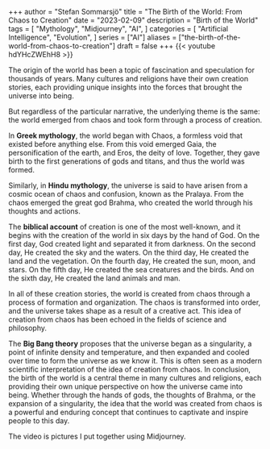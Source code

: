 +++
author = "Stefan Sommarsjö"
title = "The Birth of the World: From Chaos to Creation"
date = "2023-02-09"
description = "Birth of the World"
tags = [
    "Mythology",
	"Midjourney",
	"AI",
]
categories = [
    "Artificial Intelligence",
    "Evolution",
]
series = ["AI"]
aliases = ["the-birth-of-the-world-from-chaos-to-creation"]
draft = false
+++
{{< youtube hdYHcZWEhH8 >}}

The origin of the world has been a topic of fascination and speculation for thousands of years. Many cultures and religions have their own creation stories, each providing unique insights into the forces that brought the universe into being. 

But regardless of the particular narrative, the underlying theme is the same: the world emerged from chaos and took form through a process of creation.
<!--more-->
In **Greek mythology**, the world began with Chaos, a formless void that existed before anything else. From this void emerged Gaia, the personification of the earth, and Eros, the deity of love. 
Together, they gave birth to the first generations of gods and titans, and thus the world was formed.

Similarly, in **Hindu mythology**, the universe is said to have arisen from a cosmic ocean of chaos and confusion, known as the Pralaya. From the chaos emerged the great god Brahma, who created the world through his thoughts and actions.

The **biblical account** of creation is one of the most well-known, and it begins with the creation of the world in six days by the hand of God. On the first day, God created light and separated it from darkness. 
On the second day, He created the sky and the waters. On the third day, He created the land and the vegetation. On the fourth day, He created the sun, moon, and stars. On the fifth day, He created the sea creatures and the birds. 
And on the sixth day, He created the land animals and man.

In all of these creation stories, the world is created from chaos through a process of formation and organization. The chaos is transformed into order, and the universe takes shape as a result of a creative act.
This idea of creation from chaos has been echoed in the fields of science and philosophy. 

The **Big Bang theory** proposes that the universe began as a singularity, a point of infinite density and temperature, and then expanded and cooled over time to form the universe as we know it. This is often seen as a modern scientific interpretation of the idea of creation from chaos.
In conclusion, the birth of the world is a central theme in many cultures and religions, each providing their own unique perspective on how the universe came into being. Whether through the hands of gods, the thoughts of Brahma, or the expansion of a singularity, the idea that the world was created from chaos is a powerful and enduring concept that continues to captivate and inspire people to this day.

The video is pictures I put together using Midjourney.


